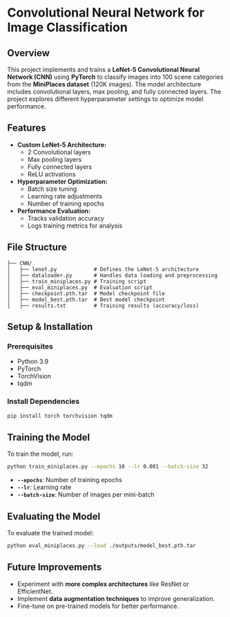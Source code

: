 # Convolutional Neural Network for Image Classification

## Overview
This project implements and trains a **LeNet-5 Convolutional Neural Network (CNN)** using **PyTorch** to classify images into 100 scene categories from the **MiniPlaces dataset** (120K images). The model architecture includes convolutional layers, max pooling, and fully connected layers. The project explores different hyperparameter settings to optimize model performance.

## Features
- **Custom LeNet-5 Architecture:**
  - 2 Convolutional layers
  - Max pooling layers
  - Fully connected layers
  - ReLU activations
- **Hyperparameter Optimization:**
  - Batch size tuning
  - Learning rate adjustments
  - Number of training epochs
- **Performance Evaluation:**
  - Tracks validation accuracy
  - Logs training metrics for analysis

## File Structure
```
├── CNN/
│   ├── lenet.py            # Defines the LeNet-5 architecture
│   ├── dataloader.py       # Handles data loading and preprocessing
│   ├── train_miniplaces.py # Training script
│   ├── eval_miniplaces.py  # Evaluation script
│   ├── checkpoint.pth.tar  # Model checkpoint file
│   ├── model_best.pth.tar  # Best model checkpoint
│   ├── results.txt         # Training results (accuracy/loss)
```

## Setup & Installation
### Prerequisites
- Python 3.9
- PyTorch
- TorchVision
- tqdm

### Install Dependencies
```bash
pip install torch torchvision tqdm
```

## Training the Model
To train the model, run:
```bash
python train_miniplaces.py --epochs 10 --lr 0.001 --batch-size 32
```
- **`--epochs`**: Number of training epochs
- **`--lr`**: Learning rate
- **`--batch-size`**: Number of images per mini-batch

## Evaluating the Model
To evaluate the trained model:
```bash
python eval_miniplaces.py --load ./outputs/model_best.pth.tar
```


## Future Improvements
- Experiment with **more complex architectures** like ResNet or EfficientNet.
- Implement **data augmentation techniques** to improve generalization.
- Fine-tune on pre-trained models for better performance.
